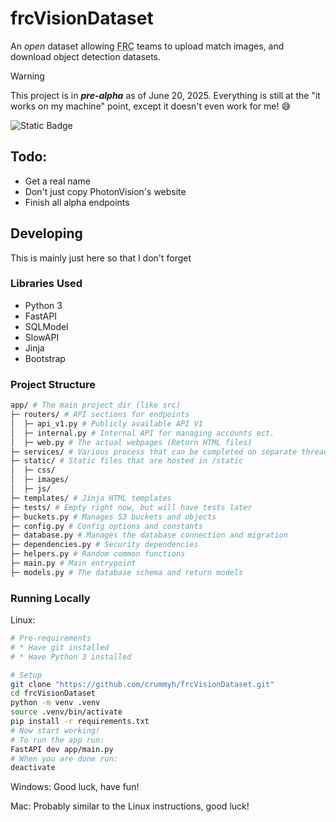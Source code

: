 # frcVisionDataset


An *open* dataset allowing <abbr title="FIRST Robotics Competition">FRC</abbr> teams to upload match images, and download object detection datasets.

> [!WARNING]
> This project is in ***pre-alpha*** as of June 20, 2025. Everything is still at the "it works on my machine" point, except it doesn't even work for me! :sweat_smile:

![Static Badge](https://img.shields.io/badge/Licence-MIT-blue?style=for-the-badge)

## Todo:
* Get a real name
* Don't just copy PhotonVision's website
* Finish all alpha endpoints

## Developing

This is mainly just here so that I don't forget

### Libraries Used

* Python 3
* FastAPI
* SQLModel
* SlowAPI
* Jinja
* Bootstrap

### Project Structure

```bash
app/ # The main project dir (like src)
├─ routers/ # API sections for endpoints
│  ├─ api_v1.py # Publicly available API V1
│  ├─ internal.py # Internal API for managing accounts ect.
│  ├─ web.py # The actual webpages (Return HTML files)
├─ services/ # Various process that can be completed on separate threads
├─ static/ # Static files that are hosted in /static
│  ├─ css/
│  ├─ images/
│  ├─ js/
├─ templates/ # Jinja HTML templates
├─ tests/ # Empty right now, but will have tests later
├─ buckets.py # Manages S3 buckets and objects
├─ config.py # Config options and constants
├─ database.py # Manages the database connection and migration
├─ dependencies.py # Security dependencies
├─ helpers.py # Random common functions
├─ main.py # Main entrypoint
├─ models.py # The database schema and return models
```

### Running Locally
Linux:
```bash
# Pre-requirements
# * Have git installed
# * Have Python 3 installed

# Setup
git clone "https://github.com/crummyh/frcVisionDataset.git"
cd frcVisionDataset
python -m venv .venv
source .venv/bin/activate
pip install -r requirements.txt
# Now start working!
# To run the app run:
FastAPI dev app/main.py
# When you are done run:
deactivate
```

Windows:
Good luck, have fun!

Mac:
Probably similar to the Linux instructions, good luck!
